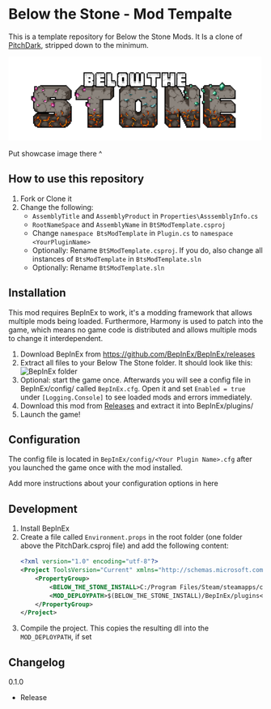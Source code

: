 ﻿# Below the Stone - Mod Tempalte

This is a template repository for Below the Stone Mods. It Is a clone of [PitchDark](https://github.com/MSchmoecker/PitchDark), stripped down to the minimum. 

![Showcase](Docs/BtS_Logo.png)

Put showcase image there ^

## How to use this repository

1. Fork or Clone it
2. Change the following:
   - `AssemblyTitle` and `AssemblyProduct` in `Properties\AsssemblyInfo.cs`
   - `RootNameSpace` and `AssemblyName` in `BtSModTemplate.csproj`
   - Change `namespace BtsModTemplate` in `Plugin.cs` to `namespace <YourPluginName>`
   - Optionally: Rename `BtSModTemplate.csproj`. If you do, also change all instances of `BtsModTemplate` in `BtsModTemplate.sln`
   - Optionally: Rename `BtSModTemplate.sln`

## Installation

This mod requires BepInEx to work, it's a modding framework that allows multiple mods being loaded. Furthermore, Harmony is used to patch into the game, which means no game code is distributed and allows multiple mods to change it interdependent.

1. Download BepInEx from https://github.com/BepInEx/BepInEx/releases
2. Extract all files to your Below The Stone folder. It should look like this:\
   ![BepInEx folder](Docs/BepInExSetup.png)
3. Optional: start the game once. Afterwards you will see a config file in BepInEx/config/ called `BepInEx.cfg`. Open it and set `Enabled = true` under `[Logging.Console]` to see loaded mods and errors immediately.
4. Download this mod from [Releases](https://github.com/MSchmoecker/PitchDark/releases) and extract it into BepInEx/plugins/
5. Launch the game!

## Configuration

The config file is located in `BepInEx/config/<Your Plugin Name>.cfg` after you launched the game once with the mod installed.

Add more instructions about your configuration options in here

## Development

1. Install BepInEx
2. Create a file called `Environment.props` in the root folder (one folder above the PitchDark.csproj file) and add the following content:
   ```xml
   <?xml version="1.0" encoding="utf-8"?>
   <Project ToolsVersion="Current" xmlns="http://schemas.microsoft.com/developer/msbuild/2003">
       <PropertyGroup>
           <BELOW_THE_STONE_INSTALL>C:/Program Files/Steam/steamapps/common/Below The Stone</BELOW_THE_STONE_INSTALL>
           <MOD_DEPLOYPATH>$(BELOW_THE_STONE_INSTALL)/BepInEx/plugins</MOD_DEPLOYPATH>
       </PropertyGroup>
   </Project>
   ```
3. Compile the project. This copies the resulting dll into the `MOD_DEPLOYPATH`, if set

## Changelog

0.1.0
- Release
